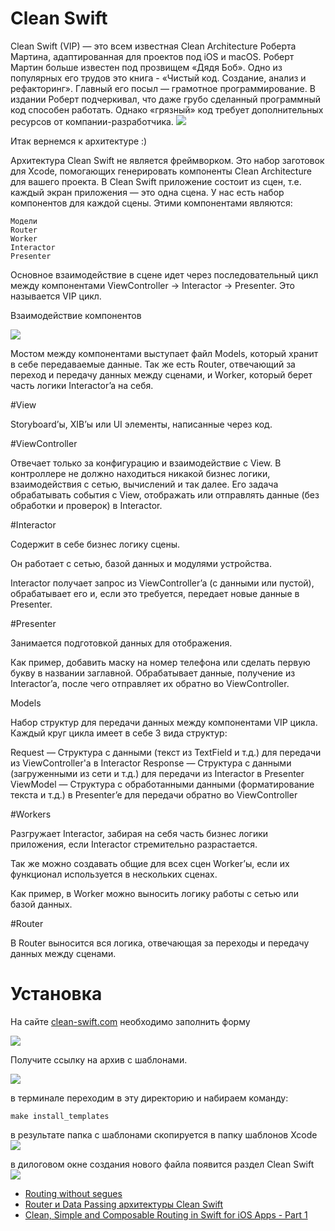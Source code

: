 #  Clean Swift


Clean Swift (VIP) — это всем известная Clean Architecture Роберта Мартина, адаптированная для проектов под iOS и macOS. 
Роберт Мартин больше известен под прозвищем «Дядя Боб».
Одно из популярных его трудов это книга - «Чистый код. Создание, анализ и рефакторинг». Главный его посыл — грамотное программирование. В издании Роберт подчеркивал, что даже грубо сделанный программный код способен работать. Однако «грязный» код требует дополнительных ресурсов от компании-разработчика.
![](img/01.jpeg)

Итак вернемся к архитектуре :)

Архитектура Clean Swift не является фреймворком. Это набор заготовок для Xcode, помогающих генерировать компоненты Clean Architecture для вашего проекта.
 В Clean Swift приложение состоит из сцен, т.е. каждый экран приложения — это одна сцена. У нас есть набор компонентов для каждой сцены. Этими компонентами являются:

    Модели
    Router
    Worker
    Interactor
    Presenter

Основное взаимодействие в сцене идет через последовательный цикл между компонентами ViewController -> Interactor -> Presenter. Это называется VIP цикл.

Взаимодействие компонентов

![](https://habrastorage.org/r/w1560/webt/xf/kt/ti/xfkttir6l7nud2q-m8ptw_1kfl8.jpeg)

Мостом между компонентами выступает файл Models, который хранит в себе передаваемые данные. Так же есть Router, отвечающий за переход и передачу данных между сценами, и Worker, который берет часть логики Interactor’a на себя. 


#View


Storyboard’ы, XIB’ы или UI элементы, написанные через код. 


#ViewController


Отвечает только за конфигурацию и взаимодействие с View. В контроллере не должно находиться никакой бизнес логики, взаимодействия с сетью, вычислений и так далее. 
Его задача обрабатывать события с View, отображать или отправлять данные (без обработки и проверок) в Interactor.

#Interactor

Содержит в себе бизнес логику сцены. 

Он работает с сетью, базой данных и модулями устройства.

Interactor получает запрос из ViewController’a (с данными или пустой), обрабатывает его и, если это требуется, передает новые данные в Presenter.

#Presenter

Занимается подготовкой данных для отображения.

Как пример, добавить маску на номер телефона или сделать первую букву в названии заглавной. 
Обрабатывает данные, получение из Interactor’a, после чего отправляет их обратно во ViewController.

Models

Набор структур для передачи данных между компонентами VIP цикла. Каждый круг цикла имеет в себе 3 вида структур:

Request — Структура с данными (текст из TextField и т.д.) для передачи из ViewController'a в Interactor
Response — Структура с данными (загруженными из сети и т.д.) для передачи из Interactor в Presenter
ViewModel — Структура с обработанными данными (форматирование текста и т.д.) в Presenter’e для передачи обратно во ViewController

#Workers

Разгружает Interactor, забирая на себя часть бизнес логики приложения, если Interactor стремительно разрастается. 

Так же можно создавать общие для всех сцен Worker’ы, если их функционал используется в нескольких сценах. 

Как пример, в Worker можно выносить логику работы с сетью или базой данных.

#Router

В Router выносится вся логика, отвечающая за переходы и передачу данных между сценами.

# Установка

На сайте [clean-swift.com](https://clean-swift.com) необходимо заполнить форму

![](img/1.png)

Получите ссылку на архив с шаблонами.

![](img/2.png)

в терминале переходим в эту директорию и набираем команду:

```
make install_templates
```
в результате папка с шаблонами скопируется в папку шаблонов Xcode
![](img/3.png)

в дилоговом окне создания нового файла появится раздел Clean Swift
![](img/4.png)

- [Routing without segues](https://stackoverflow.com/questions/48185213/clean-swift-routing-without-segues)
- [Router и Data Passing архитектуры Clean Swift](https://habr.com/ru/articles/454032/)
- [Clean, Simple and Composable Routing in Swift for iOS Apps - Part 1](https://cassiuspacheco.com/clean-simple-and-composable-routing-for-ios-apps)

